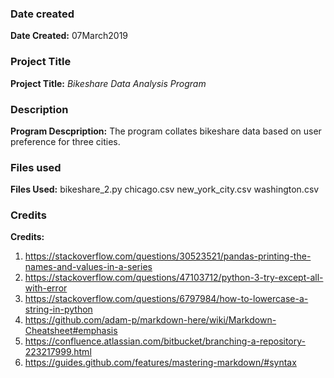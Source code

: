 ### Date created
**Date Created:** 
07March2019

### Project Title
**Project Title:**
*Bikeshare Data Analysis Program*

### Description
**Program Descpription:**
The program collates bikeshare data based on user preference for three cities. 

### Files used
**Files Used:**
bikeshare_2.py
chicago.csv
new_york_city.csv
washington.csv

### Credits
**Credits:**
1. https://stackoverflow.com/questions/30523521/pandas-printing-the-names-and-values-in-a-series
2. https://stackoverflow.com/questions/47103712/python-3-try-except-all-with-error
3. https://stackoverflow.com/questions/6797984/how-to-lowercase-a-string-in-python
4. https://github.com/adam-p/markdown-here/wiki/Markdown-Cheatsheet#emphasis
5. https://confluence.atlassian.com/bitbucket/branching-a-repository-223217999.html
6. https://guides.github.com/features/mastering-markdown/#syntax

